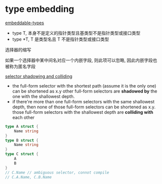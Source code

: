 # type embedding

[embeddable-types](https://gfw.go101.org/article/type-embedding.html#embeddable-types)

+ type T, 本身不是定义的指针类型且基类型不是指针类型或接口类型
+ type *T, T 是类型名且 T 不是指针类型或接口类型

选择器的缩写

如果一个选择器中某中间名对应一个内嵌字段, 则此项可以忽略, 因此内嵌字段也被称为匿名字段

[selector shadowing and colliding](https://gfw.go101.org/article/type-embedding.html#selector-shadow-and-collide)

+ the full-form selector with the shortest path (assume it is the only one) can be shortened as x.y other full-form selectors are **shadowed by** the one with the shallowest depth.
+ if there're more than one full-form selectors with the same shallowest depth, then none of those full-form selectors can be shortened as x.y. those full-form selectors with the shallowest depth are **colliding with** each other

```go
type A struct {
    Name string
}
type B struct {
    Name string
}
type C struct {
    A
    B
}
// C.Name // ambiguous selector, connot compile
// C.A.Name, C.B.Name
```
